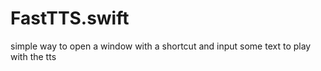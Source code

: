 FastTTS.swift
=============

simple way to open a window with a shortcut and input some text to play with the tts
